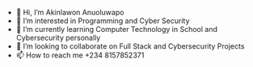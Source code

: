 - 👋 Hi, I’m Akinlawon Anuoluwapo
- 👀 I’m interested in Programming and Cyber Security 
- 🌱 I’m currently learning Computer Technology in School and Cybersecurity personally
- 💞️ I’m looking to collaborate on Full Stack and Cybersecurity Projects 
- 📫 How to reach me +234 8157852371

<!---
Anne8080/Anne8080 is a ✨ special ✨ repository because its `README.md` (this file) appears on your GitHub profile.
You can click the Preview link to take a look at your changes.
--->
